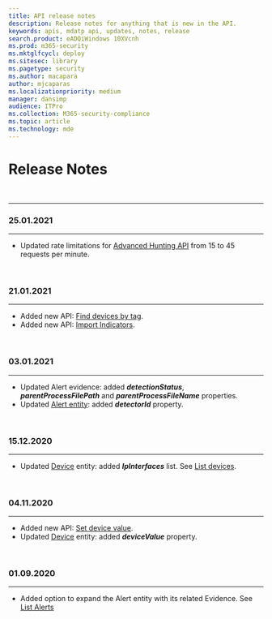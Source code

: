 ```yaml
---
title: API release notes
description: Release notes for anything that is new in the API.
keywords: apis, mdatp api, updates, notes, release
search.product: eADQiWindows 10XVcnh
ms.prod: m365-security
ms.mktglfcycl: deploy
ms.sitesec: library
ms.pagetype: security
ms.author: macapara
author: mjcaparas
ms.localizationpriority: medium
manager: dansimp
audience: ITPro
ms.collection: M365-security-compliance
ms.topic: article
ms.technology: mde
---
```


# Release Notes
<br>
<hr>

### 25.01.2021
<hr>

- Updated rate limitations for [Advanced Hunting API](run-advanced-query-api.md) from 15 to 45 requests per minute. 

<br>

### 21.01.2021
<hr>

- Added new API: [Find devices by tag](machine-tags.md). 
- Added new API: [Import Indicators](import-ti-indicators.md). 

<br>

### 03.01.2021
<hr>

- Updated Alert evidence: added ***detectionStatus***, ***parentProcessFilePath*** and ***parentProcessFileName*** properties.
- Updated [Alert entity](alerts.md): added ***detectorId*** property.

<br>

### 15.12.2020
<hr>

- Updated [Device](machine.md) entity: added ***IpInterfaces*** list. See [List devices](get-machines.md).

<br>

### 04.11.2020
<hr>

- Added new API: [Set device value](set-device-value.md).
- Updated [Device](machine.md) entity: added ***deviceValue*** property.

<br>

### 01.09.2020
<hr>

- Added option to expand the Alert entity with its related Evidence. See [List Alerts](get-alerts.md)

<br>
<br>